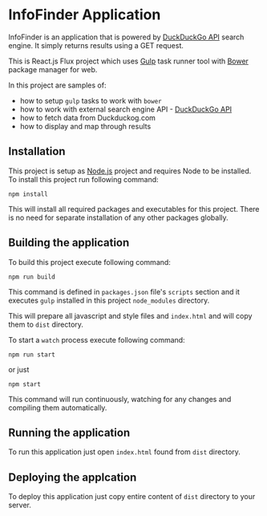# InfoFinder Application
InfoFinder is an application that is powered by [DuckDuckGo API](https://duckduckgo.com/api) search engine. It simply returns results using a GET request.

This is React.js Flux project which uses [Gulp](http://gulpjs.com/) task runner tool with [Bower](http://bower.io/) package manager for web.

In this project are samples of:

* how to setup `gulp` tasks to work with `bower`
* how to work with external search engine API - [DuckDuckGo API](https://duckduckgo.com/api)
* how to fetch data from Duckduckog.com
* how to display and map through results

## Installation
This project is setup as [Node.js](https://nodejs.org/en/) project and requires Node to be installed.
To install this project run following command:

	npm install
	
This will install all required packages and executables for this project. There is no need for separate installation of any other packages globally.

## Building the application
To build this project execute following command:

	npm run build

This command is defined in `packages.json` file's `scripts` section and it executes `gulp` installed in this project `node_modules` directory.

This will prepare all javascript and style files and `index.html` and will copy them to `dist` directory.

To start a `watch` process execute following command:

	npm run start
or just
	
	npm start

This command will run continuously, watching for any changes and compiling them automatically.

## Running the application
To run this application just open `index.html` found from `dist` directory.

## Deploying the applcation
To deploy this application just copy entire content of `dist` directory to your server.